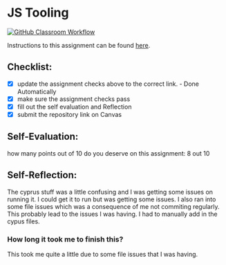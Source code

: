 JS Tooling
===================================
[![GitHub Classroom Workflow](https://github.com/drabekam/Tooling-Lab-Template/actions/workflows/classroom.yml/badge.svg)](https://github.com/drabekam/Tooling-Lab-Template/actions/workflows/classroom.yml)

Instructions to this assignment can be found [here](https://reedws.github.io/IT3049C/coursework/labs/tooling/).

## Checklist:
- [x] update the assignment checks above to the correct link. - Done Automatically
- [x] make sure the assignment checks pass
- [x] fill out the self evaluation and Reflection
- [x] submit the repository link on Canvas

## Self-Evaluation: 
how many points out of 10 do you deserve on this assignment: 8 out 10

## Self-Reflection:
The cyprus stuff was a little confusing and I was getting some issues on running it. I could get it to run but was getting some issues. I also ran into some file issues which was a consequence of me not commiting regularly. This probably lead to the issues I was having. I had to manually add in the cypus files. 


### How long it took me to finish this?

This took me quite a little due to some file issues that I was having.
